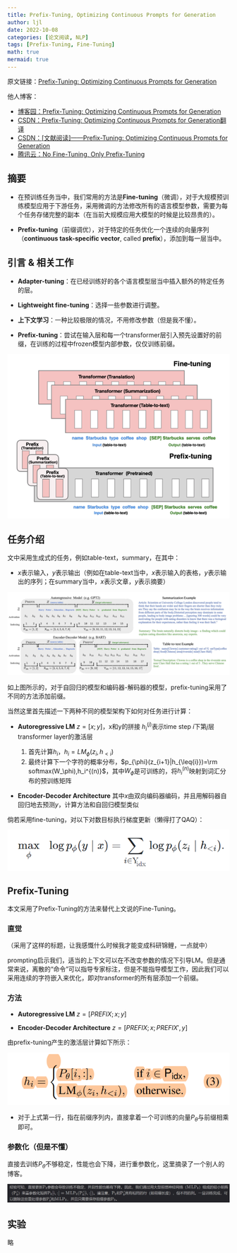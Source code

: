 ```yaml
---
title: Prefix-Tuning, Optimizing Continuous Prompts for Generation
author: ljl
date: 2022-10-08
categories: [论文阅读, NLP]
tags: [Prefix-Tuning, Fine-Tuning]
math: true
mermaid: true
---
```


原文链接：[Prefix-Tuning: Optimizing Continuous Prompts for Generation](https://arxiv.org/abs/2101.00190)

他人博客：
- [博客园：Prefix-Tuning: Optimizing Continuous Prompts for Generation](https://www.cnblogs.com/TABball/p/16105425.html)
- [CSDN：Prefix-Tuning: Optimizing Continuous Prompts for Generation翻译](https://blog.csdn.net/qq_28385535/article/details/119909513)
- [CSDN：[文献阅读]——Prefix-Tuning: Optimizing Continuous Prompts for Generation](https://blog.csdn.net/jokerxsy/article/details/120104471)
- [腾讯云：No Fine-Tuning, Only Prefix-Tuning](https://cloud.tencent.com/developer/article/1928817)

## 摘要

- 在预训练任务当中，我们常用的方法是**Fine-tuning**（微调），对于大规模预训练模型应用于下游任务，采用微调的方法修改所有的语言模型参数，需要为每个任务存储完整的副本（在当前大规模应用大模型的时候是比较昂贵的）。

- **Prefix-tuning**（前缀调优），对于特定的任务优化一个连续的向量序列（**continuous task-specific vector**, called **prefix**），添加到每一层当中。

## 引言 & 相关工作

- **Adapter-tuning**：在已经训练好的各个语言模型层当中插入额外的特定任务的层。

- **Lightweight fine-tuning**：选择一些参数进行调整。

- **上下文学习**：一种比较极限的情况，不用修改参数（但是我不懂）。

- **Prefix-tuning**：尝试在输入层和每一个transformer层引入预先设置好的前缀，在训练的过程中frozen模型内部参数，仅仅训练前缀。

![Desktop View](/assets/img/posts/2022-10-08-Prefix-tuning/finetuning-prefixtuning.png)

## 任务介绍

文中采用生成式的任务，例如table-text，summary，在其中：

- $x$表示输入，$y$表示输出（例如在table-text当中，$x$表示输入的表格，$y$表示输出的序列；在summary当中，$x$表示文章，$y$表示摘要）

![Desktop View](/assets/img/posts/2022-10-08-Prefix-tuning/task-statement.png)

如上图所示的，对于自回归的模型和编码器-解码器的模型，prefix-tuning采用了不同的方法添加前缀。

当然这里首先描述一下两种不同的模型架构下如何对任务进行计算：

- **Autoregressive LM**
    $z=[x;y]$，x和y的拼接
    $h_i^{(j)}$表示time step $i$下第$j$层transformer layer的激活层
    1. 首先计算$h_i$，$h_i=LM_{\phi}(z_i,h_{<i})$
    2. 最终计算下一个字符的概率分布，$p_{\phi}(z_{i+1}|h_{\leq{i}})=\rm softmax(W_\phi),h_i^{(n)}$，其中$W_\phi$是可训练的，将$h_i^{(n)}$映射到词汇分布的预训练矩阵

- **Encoder-Decoder Architecture**
    其中$x$由双向编码器编码，并且用解码器自回归地去预测$y$，计算方法和自回归模型类似

倘若采用fine-tuning，对以下对数目标执行梯度更新（懒得打了QAQ）：

![Desktop View](/assets/img/posts/2022-10-08-Prefix-tuning/%E6%A2%AF%E5%BA%A6%E6%9B%B4%E6%96%B0.png)

## Prefix-Tuning

本文采用了Prefix-Tuning的方法来替代上文说的Fine-Tuning。

### 直觉
（采用了这样的标题，让我感慨什么时候我才能变成科研锦鲤，一点就中）

prompting启示我们，适当的上下文可以在不改变参数的情况下引导LM。但是通常来说，离散的“命令”可以指导专家标注，但是不能指导模型工作，因此我们可以采用连续的字符嵌入来优化，即对transformer的所有层添加一个前缀。

### 方法

- **Autoregressive LM**
    $z=[PREFIX;x;y]$

- **Encoder-Decoder Architecture**
    $z=[PREFIX;x;PREFIX',y]$

由prefix-tuning产生的激活层计算如下所示：

![Desktop View](/assets/img/posts/2022-10-08-Prefix-tuning/%E6%BF%80%E6%B4%BB%E5%B1%82%E8%AE%A1%E7%AE%97.png)

- 对于上式第一行，指在前缀序列内，直接拿着一个可训练的向量$P_\theta$与前缀相乘即可。

### 参数化（但是不懂）

直接去训练$P_\theta$不够稳定，性能也会下降，进行重参数化，这里摘录了一个别人的博客。

![Desktop View](/assets/img/posts/2022-10-08-Prefix-tuning/%E9%87%8D%E5%8F%82%E6%95%B0%E5%8C%96.png)

## 实验

略

